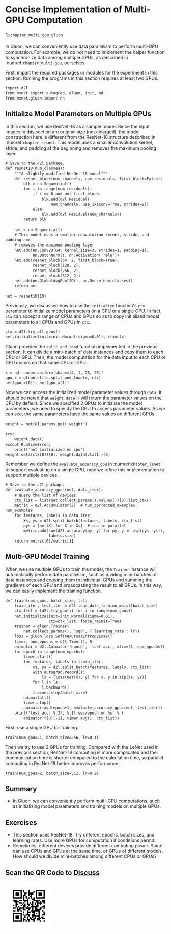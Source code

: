 # Concise Implementation of Multi-GPU Computation
:label:`chapter_multi_gpu_gluon`

In Gluon, we can conveniently use data parallelism to perform multi-GPU
computation. For example, we do not need to implement the helper function to
synchronize data among multiple GPUs, as described in
:numref:`chapter_multi_gpu`, ourselves.

First, import the required packages or modules for the experiment in this section. Running the programs in this section requires at least two GPUs.

```{.python .input  n=1}
import d2l
from mxnet import autograd, gluon, init, nd
from mxnet.gluon import nn
```

## Initialize Model Parameters on Multiple GPUs

In this section, we use ResNet-18 as a sample model. Since the input images in
this section are original size (not enlarged), the model construction here is
different from the ResNet-18 structure described in :numref:`chapter_resnet`. This
model uses a smaller convolution kernel, stride, and padding at the beginning
and removes the maximum pooling layer.

```{.python .input  n=2}
# Save to the d2l package.
def resnet18(num_classes):
    """A slightly modified ResNet-18 model"""
    def resnet_block(num_channels, num_residuals, first_block=False):
        blk = nn.Sequential()
        for i in range(num_residuals):
            if i == 0 and not first_block:
                blk.add(d2l.Residual(
                    num_channels, use_1x1conv=True, strides=2))
            else:
                blk.add(d2l.Residual(num_channels))
        return blk

    net = nn.Sequential()
    # This model uses a smaller convolution kernel, stride, and padding and
    # removes the maximum pooling layer
    net.add(nn.Conv2D(64, kernel_size=3, strides=1, padding=1),
            nn.BatchNorm(), nn.Activation('relu'))
    net.add(resnet_block(64, 2, first_block=True),
            resnet_block(128, 2),
            resnet_block(256, 2),
            resnet_block(512, 2))
    net.add(nn.GlobalAvgPool2D(), nn.Dense(num_classes))
    return net

net = resnet18(10)
```

Previously, we discussed how to use the `initialize` function's `ctx` parameter to initialize model parameters on a CPU or a single GPU. In fact, `ctx` can accept a range of CPUs and GPUs so as to copy initialized model parameters to all CPUs and GPUs in `ctx`.

```{.python .input  n=3}
ctx = d2l.try_all_gpus()
net.initialize(init=init.Normal(sigma=0.01), ctx=ctx)
```

Gluon provides the `split_and_load` function implemented in the previous section. It can divide a mini-batch of data instances and copy them to each CPU or GPU. Then, the model computation for the data input to each CPU or GPU occurs on that same CPU or GPU.

```{.python .input  n=4}
x = nd.random.uniform(shape=(4, 1, 28, 28))
gpu_x = gluon.utils.split_and_load(x, ctx)
net(gpu_x[0]), net(gpu_x[1])
```

Now we can access the initialized model parameter values through `data`. It should be noted that `weight.data()` will return the parameter values on the CPU by default. Since we specified 2 GPUs to initialize the model parameters, we need to specify the GPU to access parameter values. As we can see, the same parameters have the same values on different GPUs.

```{.python .input  n=5}
weight = net[0].params.get('weight')

try:
    weight.data()
except RuntimeError:
    print('not initialized on cpu')
weight.data(ctx[0])[0], weight.data(ctx[1])[0]
```

Remember we define the `evaluate_accuracy_gpu` in :numref:`chapter_lenet` to support evaluating on a single GPU, now we refine this implementation to support multiple devices.

```{.python .input  n=6}
# Save to the d2l package.
def evaluate_accuracy_gpus(net, data_iter):
    # Query the list of devices.
    ctx_list = list(net.collect_params().values())[0].list_ctx()
    metric = d2l.Accumulator(2)  # num_corrected_examples, num_examples
    for features, labels in data_iter:
        Xs, ys = d2l.split_batch(features, labels, ctx_list)
        pys = [net(X) for X in Xs]  # run in parallel
        metric.add(sum(d2l.accuracy(py, y) for py, y in zip(pys, ys)), 
                   labels.size)
    return metric[0]/metric[1]
```

## Multi-GPU Model Training

When we use multiple GPUs to train the model, the `Trainer` instance will automatically perform data parallelism, such as dividing mini-batches of data instances and copying them to individual GPUs and summing the gradients of each GPU and broadcasting the result to all GPUs. In this way, we can easily implement the training function.

```{.python .input  n=7}
def train(num_gpus, batch_size, lr):
    train_iter, test_iter = d2l.load_data_fashion_mnist(batch_size)
    ctx_list = [d2l.try_gpu(i) for i in range(num_gpus)]
    net.initialize(init=init.Normal(sigma=0.01),
                   ctx=ctx_list, force_reinit=True)
    trainer = gluon.Trainer(
        net.collect_params(), 'sgd', {'learning_rate': lr})
    loss = gluon.loss.SoftmaxCrossEntropyLoss()
    timer, num_epochs = d2l.Timer(), 5
    animator = d2l.Animator('epoch', 'test acc', xlim=[1, num_epochs])
    for epoch in range(num_epochs):
        timer.start()
        for features, labels in train_iter:
            Xs, ys = d2l.split_batch(features, labels, ctx_list)
            with autograd.record():
                ls = [loss(net(X), y) for X, y in zip(Xs, ys)]
            for l in ls:
                l.backward()
            trainer.step(batch_size)
        nd.waitall()
        timer.stop()
        animator.add(epoch+1, evaluate_accuracy_gpus(net, test_iter))
    print('test acc: %.2f, %.1f sec/epoch on %s' % (
        animator.Y[0][-1], timer.avg(), ctx_list))
```

First, use a single GPU for training.

```{.python .input  n=8}
train(num_gpus=1, batch_size=256, lr=0.1)
```

Then we try to use 2 GPUs for training. Compared with the LeNet used in the previous section, ResNet-18 computing is more complicated and the communication time is shorter compared to the calculation time, so parallel computing in ResNet-18 better improves performance.

```{.python .input  n=9}
train(num_gpus=2, batch_size=512, lr=0.2)
```

## Summary

* In Gluon, we can conveniently perform multi-GPU computations, such as initializing model parameters and training models on multiple GPUs.

## Exercises

* This section uses ResNet-18. Try different epochs, batch sizes, and learning rates. Use more GPUs for computation if conditions permit.
* Sometimes, different devices provide different computing power. Some can use CPUs and GPUs at the same time, or GPUs of different models. How should we divide mini-batches among different CPUs or GPUs?

## Scan the QR Code to [Discuss](https://discuss.mxnet.io/t/2384)

![](../img/qr_multiple-gpus-gluon.svg)

